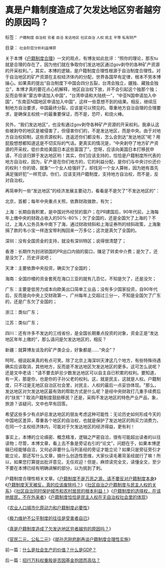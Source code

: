 # 真是户籍制度造成了欠发达地区穷者越穷的原因吗？

标签： `户籍制度` `自治权` `穷者` `自洽` `发达地区` `社区自治` `人权` `民主` `平等` `私有财产` 

目录： `社会阶层分析利益博羿`

关于本博《[户籍制度合理](../../../2008/7/5/户籍制度是社区自治权的要素替代.md)》一文的观点，有博友如此批评：“照你的理论，那东tu就是合理的存在了，因为他们就在争取你们发达地区通过gov剥夺的各种矿产资源的开采权利。”，其实，本博的逻辑，是户籍制度合理性根源于自治制度合理性。对于自治地区的矿产资源在主权经济体内的分配，世界各国早有定律，根本不劳本博操心。如果真的提出“自治制度下中国会四分五裂，台湾会独立，疆独、藏独会独立”，本博才真的要花点心机解释，地区自治权下放，并不会引起这个独那个独；反而会带来“蒙古申请加入中国”，“台湾申请和大陆统一”，“中亚N国申请加入中国”，“东南亚N国地区申请加入中国”，这样一些意想不到的结果。相反，继续压制地方自治要求，中国最终分裂，应该是可以预见的。尊重地方自治自理的合理要求，是确保主权统一的最重要保证，而不是，恐吓，和烧火棒。



另外，“我们发达地区”，也没有通过gov剥夺各种矿产资源的开采权利。我承认这些被剥夺的地区是被侵害了，但侵害你们的，不是发达地区，而是中央。由于对地方自治权抑制，这些资源权利，连返还你们都没有，怎么会到达“发达地区”呢？用屁股想想都知道这是不切实际的气话。更真实的情况是，“中央剥夺了地方矿产资源的开采权，低价卖给美国日本这些富国了”。您呀，应该向美国日本打移民申请，不应该归罪于发达地区哟！其实，你们应该支持的，恰恰是户籍制度所代表的地方自治权，因为，矿产是在你们地方的，它的利益分配，是你们与中央讨价还价的权利！你的错，就象“一个女人给强奸了，却找另一个女人算帐，因为她有首先满足强奸犯”一样荒谬。你们，应该支持户籍制度，支持地方自治权，而不是，反对自治权。



再简单列一些“发达地区”的经济发展主要动力，看看是不是欠了“不发达地区的”：

北京，首都；每年中央重点关照，依靠财政拨款，有欠；

上海：长期自我积累，是中国对外经贸的窗户；在PR建国后，90年代前，上海每年上缴中央的财政占收入的50%-80%；欠了全国的，还是全国欠了上海的？不过，上海人公务员朱中南下了海，通过财政倾斜和上海证券所的倾斜政策，上海象捐了款的韦小宝一样连宝带利掏回来一万多亿；这次是真欠了全国的。

深圳：没有全国资金的支持，就没有深圳特区；说得很清楚了；

香港：长期作为封闭锁国的PR出口内销的窗口，赚足了转卖中介费；是欠了，还是没欠了，历史评说吧；

天津：主要依靠中央投资，确实欠了全国的；

海南：全国炒楼的资金套死在海口三亚的就有几百亿，不知是欠了，还是没欠；

广东：主要是低劳力成本向欧美出口简单工业品；没有多少国家投资，自90年代后，反而是向中央上交财政第一，广州每年上交超过三分一，不知是全国欠了广东的，还是广东欠了全国的；

浙江：类似广东；

江苏：类似广东；

四川：还有许多不发达的三线省份，是全国长期重点投资的对象，资金正是“发达地区年年上缴的”，那么请问是欠发达地区的，相反？

新疆：就算博友谈及的矿产类企业，好象都是……“央企”？



呵呵，细说起来真的有点可笑。除了北京上海深圳天津这几个地方，有些特殊待遇确实应该取消，其他地方，反而是不发达地区欠发达地区的更多。这可怎么说呢？还是文中老话："请不要去妒忌少数发达地区可以自主自已积累的权利。要知道，有一天，那是你，也是你的子孙父老的权利。这，就是民主，这就是人权。户籍制度，只不过是无地区自治区社会里，对民主、人权的最后一点妥协体现。"那么，发达地区对欠发达地区最有效的帮助方式是什么呢？是经中央财政打几重手续费后的“扶贫”？取消户籍制度鼓励移民？还是，采购不发达地区的特色产业产品，象，旅游？该疑问，文中也早有回答。



希望这些多少有点妒忌发达地区的朋友考虑这种可能性：无论历史如何形成今天的中国地区差异，尊重各个地区的自治权，也就是保护了发达地区的购买力消费力，在同一个主权经济体内，可能对于欠发达地区的经济得益，更有利！



事实上，本博的立论缜密、概念精准，逻辑之严密自洽，很有可能超出读者的以往读物；尽管，本博文章，看上去不象是旁证右引的“论文”，问题在于，如果本博逻辑已经能够自洽，又何必非要什么马列圣经的旁证才能立论？如果只是旁征旁引才能立论，那还写什么文章，搞什么创造性思维，大家伙读毛著背圣经就行了嘛！所以，如果您打算提出批评意见，无任欢迎！但是，麻烦读完全文，读懂全文，至少不要在本博已经有明确讲解的部分，以为挑到了刺。





户籍制度合理性相关文章。《[户籍制度不是万恶之源，请不要反对户籍制度本身](http://blog.sina.com.cn/s/blog_5563a64d0100c5t5.html)》《[户籍制度天天被反，真的应该废除吗？](../../../2009/3/9/如果没有户籍制度了，天堂就来临了吗？.md)》《[社区自治之户籍制度与民主人权的关系](../../../2009/3/8/社区自治之户籍制度与民主人权的关系.md)》《[社区自治同时保护城市和农村居民的根本利益！](../../../2009/3/8/社区自治同时保护城市和农村居民的根本利益！.md)》《[户籍制度的选择权，在该地居民，不在外来者](../../../2009/3/7/户籍制度的选择权，在该地居民，不在外来者.md)》《[户籍制度恰恰是民主人权在无自治权社会里的体现](../../../2008/7/5/户籍制度是社区自治权的要素替代.md)》

《[农业人口城市化原动力和户籍制度必要性](../../../2009/1/5/农业人口城市化原动力和户籍制度必要性.md)》

《[极力维护不公平制度的往往是受害者自已](../../../2008/10/16/极力维护不公平制度的是受害者自已.md)》

《[真是户籍制度造成了欠发达地区穷者越穷的原因吗？](../../../2008/7/7/真是户籍制度造成了欠发达地区穷者越穷的原因吗？.md)》

《[官民二元，公私二元](../../../2008/10/17/官民二元之经济危机，小民百姓可能无路可逃.md)》《[就孙志刚悲剧再谈户籍制度合理性实施](../../../2009/3/13/绝对道德标准对现实的负面作用.md)》

前一篇：[什么是社会生产的价值？什么是GDP？](../../../2008/7/6/什么是社会生产的价值？什么是GDP？.md)

后一篇：[招行万科权重股是否因基金抱团而高估？](../../../2008/7/8/招行万科权重股是否因基金抱团而高估？.md)
